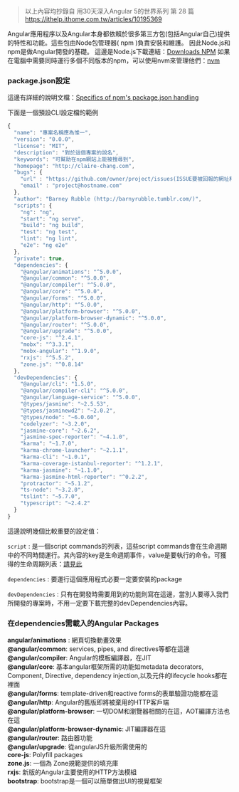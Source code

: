 > 以上內容均抄錄自 用30天深入Angular 5的世界系列 第 28 篇  
> https://ithelp.ithome.com.tw/articles/10195369
  
Angular應用程序以及Angular本身都依賴於很多第三方包(包括Angular自己)提供的特性和功能。這些包由Node包管理器( npm )負責安裝和維護。
因此Node.js和npm是做Angular開發的基礎。
這邊是Node.js下載連結：<a href="https://nodejs.org/en/download/">Downloads NPM</a>
如果在電腦中需要同時運行多個不同版本的npm，可以使用nvm來管理他們：<a href="https://github.com/creationix/nvm">nvm</a>
  
### package.json設定
這邊有詳細的說明文檔：<a href="https://docs.npmjs.com/files/package.json">Specifics of npm's package.json handling</a>
  
下面是一個預設CLI設定檔的範例
```javascript
{
  "name": "專案名稱應為惟一",
  "version": "0.0.0",
  "license": "MIT",
  "description": "對於這個專案的說名",
  "keywords": "可幫助在npm網站上能被搜尋到",
  "homepage": "http://claire-chang.com",
  "bugs": { 
    "url" : "https://github.com/owner/project/issues(ISSUE要被回報的網址和MAIL)",
    "email" : "project@hostname.com"
  },
  "author": "Barney Rubble (http://barnyrubble.tumblr.com/)",
  "scripts": {
    "ng": "ng",
    "start": "ng serve",
    "build": "ng build",
    "test": "ng test",
    "lint": "ng lint",
    "e2e": "ng e2e"
  },
  "private": true,
  "dependencies": {
    "@angular/animations": "^5.0.0",
    "@angular/common": "^5.0.0",
    "@angular/compiler": "^5.0.0",
    "@angular/core": "^5.0.0",
    "@angular/forms": "^5.0.0",
    "@angular/http": "^5.0.0",
    "@angular/platform-browser": "^5.0.0",
    "@angular/platform-browser-dynamic": "^5.0.0",
    "@angular/router": "^5.0.0",
    "@angular/upgrade": "^5.0.0",
    "core-js": "^2.4.1",
    "mobx": "^3.3.1",
    "mobx-angular": "^1.9.0",
    "rxjs": "^5.5.2",
    "zone.js": "^0.8.14"
  },
  "devDependencies": {
    "@angular/cli": "1.5.0",
    "@angular/compiler-cli": "^5.0.0",
    "@angular/language-service": "^5.0.0",
    "@types/jasmine": "~2.5.53",
    "@types/jasminewd2": "~2.0.2",
    "@types/node": "~6.0.60",
    "codelyzer": "~3.2.0",
    "jasmine-core": "~2.6.2",
    "jasmine-spec-reporter": "~4.1.0",
    "karma": "~1.7.0",
    "karma-chrome-launcher": "~2.1.1",
    "karma-cli": "~1.0.1",
    "karma-coverage-istanbul-reporter": "^1.2.1",
    "karma-jasmine": "~1.1.0",
    "karma-jasmine-html-reporter": "^0.2.2",
    "protractor": "~5.1.2",
    "ts-node": "~3.2.0",
    "tslint": "~5.7.0",
    "typescript": "~2.4.2"
  }
} 
```
  
這邊說明幾個比較重要的設定值：
  
`script` : 是一個script commands的列表，這些script commands會在生命週期中的不同時間運行。其內容的key是生命週期事件，value是要執行的命令。可獲得的生命周期列表：<a href="https://docs.npmjs.com/misc/scripts">請見此</a>
  
`dependencies` : 要運行這個應用程式必要一定要安裝的package
  
`devDependencies` : 只有在開發時需要用到的功能則寫在這邊，當別人要導入我們所開發的專案時，不用一定要下載完整的devDependencies內容。
  
### 在dependencies需載入的Angular Packages
**angular/animations** : 網頁切換動畫效果  
**@angular/common**: services, pipes, and directives等都在這邊  
**@angular/compiler**: Angular的模板編譯器，在JIT  
**@angular/core**: 基本angular框架所需的功能如metadata decorators, Component, Directive, dependency injection,以及元件的lifecycle hooks都在裡面  
**@angular/forms**: template-driven和reactive forms的表單驗證功能都在這  
**@angular/http**: Angular的舊版即將被棄用的HTTP客戶端  
**@angular/platform-browser**: 一切DOM和瀏覽器相關的在這，AOT編譯方法也在這  
**@angular/platform-browser-dynamic**: JIT編譯器在這  
**@angular/router**: 路由器功能  
**@angular/upgrade**: 從angularJS升級所需使用的  
**core-js**: Polyfill packages  
**zone.js**: 一個為 Zone規範提供的填充庫  
**rxjs**: 新版的Angular主要使用的HTTP方法模組  
**bootstrap**: bootstrap是一個可以簡單做出UI的視覺框架  